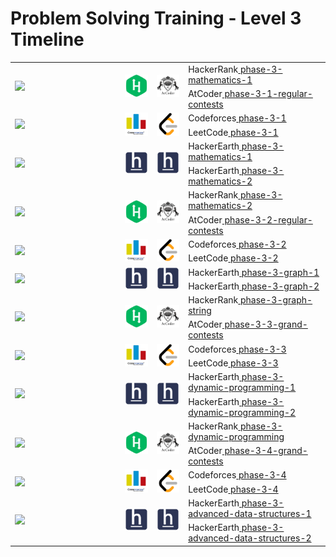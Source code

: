 # Problem Solving Training - Level 3 Timeline

<table>
    <tbody>
        <tr>
<td align="left" width="35%" rowspan=2><img src="https://github.com/cs-MohamedAyman/cs-MohamedAyman/blob/main/timeline/week-01-02.jpg"></img></td>
<td width="10%" rowspan=2><img src="/logos/hackerrank.jpg"></img></td>
<td width="10%" rowspan=2><img src="/logos/atcoder.jpg"></img></td>
<td align="left">HackerRank<a href="/level-3/hackerrank/phase-3-mathematics-1"> phase-3-mathematics-1</a></td>
        </tr>
        <tr>
<td align="left">AtCoder<a href="/level-3/atcoder/phase-3-1-regular-contests"> phase-3-1-regular-contests</a></td>
        </tr>
        <tr>
<td align="left" width="35%" rowspan=2><img src="https://github.com/cs-MohamedAyman/cs-MohamedAyman/blob/main/timeline/week-03-04.jpg"></img></td>
<td width="10%" rowspan=2><img src="/logos/codeforces.jpg"></img></td>
<td width="10%" rowspan=2><img src="/logos/leetcode.jpg"></img></td>
<td align="left">Codeforces<a href="/level-3/codeforces/phase-3-1"> phase-3-1</a></td>
        </tr>
        <tr>
<td align="left">LeetCode<a href="/level-3/leetcode/phase-3-1"> phase-3-1</a></td>
        </tr>
        <tr>
<td align="left" width="35%" rowspan=2><img src="https://github.com/cs-MohamedAyman/cs-MohamedAyman/blob/main/timeline/week-05-06.jpg"></img></td>
<td width="10%" rowspan=2><img src="/logos/hackerearth.jpg"></img></td>
<td width="10%" rowspan=2><img src="/logos/hackerearth.jpg"></img></td>
<td align="left">HackerEarth<a href="/level-3/hackerearth/phase-3-mathematics-strings-1"> phase-3-mathematics-1</a></td>
        </tr>
        <tr>
<td align="left">HackerEarth<a href="/level-3/hackerearth/phase-3-mathematics-strings-2"> phase-3-mathematics-2</a></td>
        </tr>
        <tr>
<td align="left" width="35%" rowspan=2><img src="https://github.com/cs-MohamedAyman/cs-MohamedAyman/blob/main/timeline/week-07-08.jpg"></img></td>
<td width="10%" rowspan=2><img src="/logos/hackerrank.jpg"></img></td>
<td width="10%" rowspan=2><img src="/logos/atcoder.jpg"></img></td>
<td align="left">HackerRank<a href="/level-3/hackerrank/phase-3-mathematics-2"> phase-3-mathematics-2</a></td>
        </tr>
        <tr>
<td align="left">AtCoder<a href="/level-3/atcoder/phase-3-2-regular-contests"> phase-3-2-regular-contests</a></td>
        </tr>
        <tr>
<td align="left" width="35%" rowspan=2><img src="https://github.com/cs-MohamedAyman/cs-MohamedAyman/blob/main/timeline/week-09-10.jpg"></img></td>
<td width="10%" rowspan=2><img src="/logos/codeforces.jpg"></img></td>
<td width="10%" rowspan=2><img src="/logos/leetcode.jpg"></img></td>
<td align="left">Codeforces<a href="/level-3/codeforces/phase-3-2"> phase-3-2</a></td>
        </tr>
        <tr>
<td align="left">LeetCode<a href="/level-3/leetcode/phase-3-2"> phase-3-2</a></td>
        </tr>
        <tr>
<td align="left" width="35%" rowspan=2><img src="https://github.com/cs-MohamedAyman/cs-MohamedAyman/blob/main/timeline/week-11-12.jpg"></img></td>
<td width="10%" rowspan=2><img src="/logos/hackerearth.jpg"></img></td>
<td width="10%" rowspan=2><img src="/logos/hackerearth.jpg"></img></td>
<td align="left">HackerEarth<a href="/level-3/hackerearth/phase-3-graph-1"> phase-3-graph-1</a></td>
        </tr>
        <tr>
<td align="left">HackerEarth<a href="/level-3/hackerearth/phase-3-graph-2"> phase-3-graph-2</a></td>
        </tr>
        <tr>
<td align="left" width="35%" rowspan=2><img src="https://github.com/cs-MohamedAyman/cs-MohamedAyman/blob/main/timeline/week-13-14.jpg"></img></td>
<td width="10%" rowspan=2><img src="/logos/hackerrank.jpg"></img></td>
<td width="10%" rowspan=2><img src="/logos/atcoder.jpg"></img></td>
<td align="left">HackerRank<a href="/level-3/hackerrank/phase-3-graph-string"> phase-3-graph-string</a></td>
        </tr>
        <tr>
<td align="left">AtCoder<a href="/level-3/atcoder/phase-3-3-grand-contests"> phase-3-3-grand-contests</a></td>
        </tr>
        <tr>
<td align="left" width="35%" rowspan=2><img src="https://github.com/cs-MohamedAyman/cs-MohamedAyman/blob/main/timeline/week-15-16.jpg"></img></td>
<td width="10%" rowspan=2><img src="/logos/codeforces.jpg"></img></td>
<td width="10%" rowspan=2><img src="/logos/leetcode.jpg"></img></td>
<td align="left">Codeforces<a href="/level-3/codeforces/phase-3-3"> phase-3-3</a></td>
        </tr>
        <tr>
<td align="left">LeetCode<a href="/level-3/leetcode/phase-3-3"> phase-3-3</a></td>
        </tr>
        <tr>
<td align="left" width="35%" rowspan=2><img src="https://github.com/cs-MohamedAyman/cs-MohamedAyman/blob/main/timeline/week-17-18.jpg"></img></td>
<td width="10%" rowspan=2><img src="/logos/hackerearth.jpg"></img></td>
<td width="10%" rowspan=2><img src="/logos/hackerearth.jpg"></img></td>
<td align="left">HackerEarth<a href="/level-3/hackerearth/phase-3-dynamic-programming-1"> phase-3-dynamic-programming-1</a></td>
        </tr>
        <tr>
<td align="left">HackerEarth<a href="/level-3/hackerearth/phase-3-dynamic-programming-2"> phase-3-dynamic-programming-2</a></td>
        </tr>
        <tr>
<td align="left" width="35%" rowspan=2><img src="https://github.com/cs-MohamedAyman/cs-MohamedAyman/blob/main/timeline/week-19-20.jpg"></img></td>
<td width="10%" rowspan=2><img src="/logos/hackerrank.jpg"></img></td>
<td width="10%" rowspan=2><img src="/logos/atcoder.jpg"></img></td>
<td align="left">HackerRank<a href="/level-3/hackerrank/phase-3-dynamic-programming"> phase-3-dynamic-programming</a></td>
        </tr>
        <tr>
<td align="left">AtCoder<a href="/level-3/atcoder/phase-3-4-grand-contests"> phase-3-4-grand-contests</a></td>
        </tr>
        <tr>
<td align="left" width="35%" rowspan=2><img src="https://github.com/cs-MohamedAyman/cs-MohamedAyman/blob/main/timeline/week-21-22.jpg"></img></td>
<td width="10%" rowspan=2><img src="/logos/codeforces.jpg"></img></td>
<td width="10%" rowspan=2><img src="/logos/leetcode.jpg"></img></td>
<td align="left">Codeforces<a href="/level-3/codeforces/phase-3-4"> phase-3-4</a></td>
        </tr>
        <tr>
<td align="left">LeetCode<a href="/level-3/leetcode/phase-3-4"> phase-3-4</a></td>
        </tr>
        <tr>
<td align="left" width="35%" rowspan=2><img src="https://github.com/cs-MohamedAyman/cs-MohamedAyman/blob/main/timeline/week-23-24.jpg"></img></td>
<td width="10%" rowspan=2><img src="/logos/hackerearth.jpg"></img></td>
<td width="10%" rowspan=2><img src="/logos/hackerearth.jpg"></img></td>
<td align="left">HackerEarth<a href="/level-3/hackerearth/phase-3-advanced-data-structures-1"> phase-3-advanced-data-structures-1</a></td>
        </tr>
        <tr>
<td align="left">HackerEarth<a href="/level-3/hackerearth/phase-3-advanced-data-structures-2"> phase-3-advanced-data-structures-2</a></td>
        </tr>
    </tbody>
</table>
